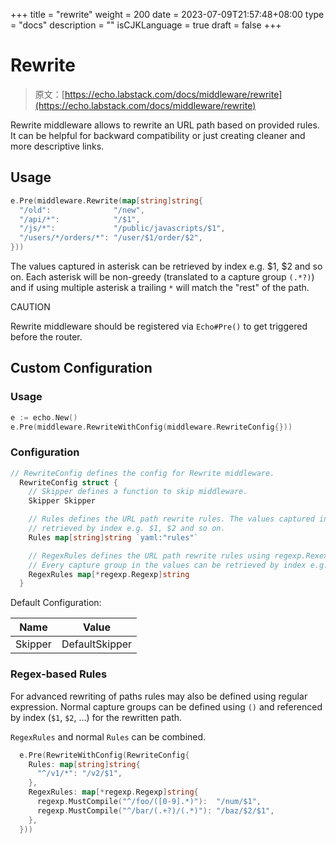 +++
title = "rewrite"
weight = 200
date = 2023-07-09T21:57:48+08:00
type = "docs"
description = ""
isCJKLanguage = true
draft = false
+++

# Rewrite

> 原文：[https://echo.labstack.com/docs/middleware/rewrite](https://echo.labstack.com/docs/middleware/rewrite)

Rewrite middleware allows to rewrite an URL path based on provided rules. It can be helpful for backward compatibility or just creating cleaner and more descriptive links.

## Usage

```go
e.Pre(middleware.Rewrite(map[string]string{
  "/old":              "/new",
  "/api/*":            "/$1",
  "/js/*":             "/public/javascripts/$1",
  "/users/*/orders/*": "/user/$1/order/$2",
}))
```



The values captured in asterisk can be retrieved by index e.g. $1, $2 and so on. Each asterisk will be non-greedy (translated to a capture group `(.*?)`) and if using multiple asterisk a trailing `*` will match the "rest" of the path.

CAUTION

Rewrite middleware should be registered via `Echo#Pre()` to get triggered before the router.

## Custom Configuration

### Usage

```go
e := echo.New()
e.Pre(middleware.RewriteWithConfig(middleware.RewriteConfig{}))
```



### Configuration

```go
// RewriteConfig defines the config for Rewrite middleware.
  RewriteConfig struct {
    // Skipper defines a function to skip middleware.
    Skipper Skipper

    // Rules defines the URL path rewrite rules. The values captured in asterisk can be
    // retrieved by index e.g. $1, $2 and so on.
    Rules map[string]string `yaml:"rules"`

    // RegexRules defines the URL path rewrite rules using regexp.Rexexp with captures
    // Every capture group in the values can be retrieved by index e.g. $1, $2 and so on.
    RegexRules map[*regexp.Regexp]string
  }
```



Default Configuration:

| Name    | Value          |
| ------- | -------------- |
| Skipper | DefaultSkipper |

### Regex-based Rules

For advanced rewriting of paths rules may also be defined using regular expression. Normal capture groups can be defined using `()` and referenced by index (`$1`, `$2`, ...) for the rewritten path.

`RegexRules` and normal `Rules` can be combined.

```go
  e.Pre(RewriteWithConfig(RewriteConfig{
    Rules: map[string]string{
      "^/v1/*": "/v2/$1",
    },
    RegexRules: map[*regexp.Regexp]string{
      regexp.MustCompile("^/foo/([0-9].*)"):  "/num/$1",
      regexp.MustCompile("^/bar/(.+?)/(.*)"): "/baz/$2/$1",
    },
  }))
```